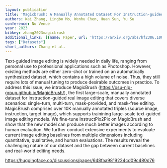 ```yaml
---
layout: publication
title: 'Magicbrush: A Manually Annotated Dataset For Instruction-guided Image Editing'
authors: Kai Zhang, Lingbo Mo, Wenhu Chen, Huan Sun, Yu Su
conference: No Venue
year: 2023
bibkey: zhang2023magicbrush
additional_links: [{name: Paper, url: 'https://arxiv.org/abs/hf2306.10012'}]
tags: ["Datasets"]
short_authors: Zhang et al.
---
```

Text-guided image editing is widely needed in daily life, ranging from personal use to professional applications such as Photoshop. However, existing methods are either zero-shot or trained on an automatically synthesized dataset, which contains a high volume of noise. Thus, they still require lots of manual tuning to produce desirable outcomes in practice. To address this issue, we introduce MagicBrush (https://osu-nlp-group.github.io/MagicBrush/), the first large-scale, manually annotated dataset for instruction-guided real image editing that covers diverse scenarios: single-turn, multi-turn, mask-provided, and mask-free editing. MagicBrush comprises over 10K manually annotated triples (source image, instruction, target image), which supports trainining large-scale text-guided image editing models. We fine-tune InstructPix2Pix on MagicBrush and show that the new model can produce much better images according to human evaluation. We further conduct extensive experiments to evaluate current image editing baselines from multiple dimensions including quantitative, qualitative, and human evaluations. The results reveal the challenging nature of our dataset and the gap between current baselines and real-world editing needs.

https://huggingface.co/discussions/paper/648faa9819234cd09c480d76